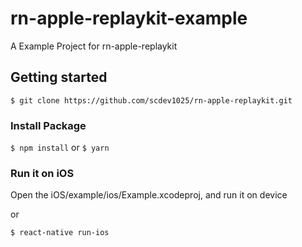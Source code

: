 
# rn-apple-replaykit-example
A Example Project for rn-apple-replaykit
## Getting started

`$ git clone https://github.com/scdev1025/rn-apple-replaykit.git`

### Install Package

`$ npm install` or `$ yarn`

### Run it on iOS

Open the iOS/example/ios/Example.xcodeproj, and run it on device

or

`$ react-native run-ios`
